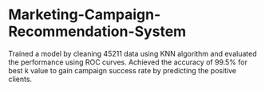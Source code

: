 # Marketing-Campaign-Recommendation-System
Trained a model by cleaning 45211 data using KNN algorithm and evaluated the performance using ROC curves. Achieved the accuracy of 99.5% for best k value to gain campaign success rate by predicting the positive clients. 
